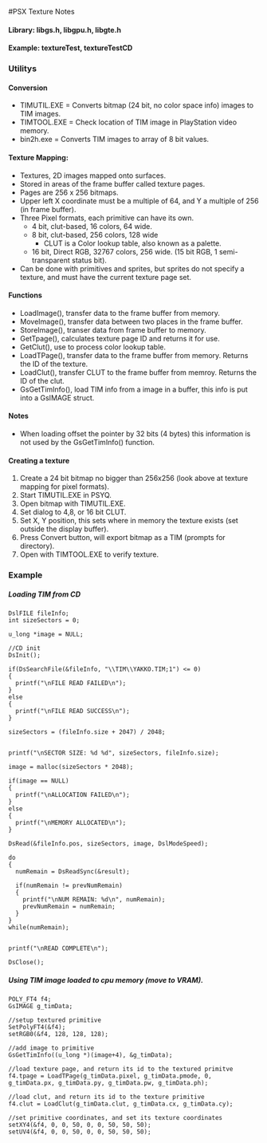 #PSX Texture Notes

#### Library: libgs.h, libgpu.h, libgte.h

#### Example: textureTest, textureTestCD

### Utilitys

#### Conversion

* TIMUTIL.EXE = Converts bitmap (24 bit, no color space info) images to TIM images.
* TIMTOOL.EXE = Check location of TIM image in PlayStation video memory.
* bin2h.exe = Converts TIM images to array of 8 bit values. 

#### Texture Mapping:

* Textures, 2D images mapped onto surfaces.
* Stored in areas of the frame buffer called texture pages.
* Pages are 256 x 256 bitmaps.
* Upper left X coordinate must be a multiple of 64, and Y a multiple of 256 (in frame buffer).
* Three Pixel formats, each primitive can have its own.
	* 4 bit, clut-based, 16 colors, 64 wide.
	* 8 bit, clut-based, 256 colors, 128 wide
		* CLUT is a Color lookup table, also known as a palette.
	* 16 bit, Direct RGB, 32767 colors, 256 wide. (15 bit RGB, 1 semi-transparent status bit). 
* Can be done with primitives and sprites, but sprites do not specify a texture, and must have the current texture page set.

#### Functions

* LoadImage(), transfer data to the frame buffer from memory.
* MoveImage(), transfer data between two places in the frame buffer.
* StoreImage(), transer data from frame buffer to memory.
* GetTpage(), calculates texture page ID and returns it for use.
* GetClut(), use to process color lookup table.
* LoadTPage(), transfer data to the frame buffer from memory. Returns the ID of the texture.
* LoadClut(), transfer CLUT to the frame buffer from memroy. Returns the ID of the clut.
* GsGetTimInfo(), load TIM info from a image in a buffer, this info is put into a GsIMAGE struct.

#### Notes
* When loading offset the pointer by 32 bits (4 bytes) this information is not used by the GsGetTimInfo() function.

#### Creating a texture

1. Create a 24 bit bitmap no bigger than 256x256 (look above at texture mapping for pixel formats).
2. Start TIMUTIL.EXE in PSYQ.
3. Open bitmap with TIMUTIL.EXE.
4. Set dialog to 4,8, or 16 bit CLUT.
5. Set X, Y position, this sets where in memory the texture exists (set outside the display buffer).
6. Press Convert button, will export bitmap as a TIM (prompts for directory).
7. Open with TIMTOOL.EXE to verify texture.

### Example

##### Loading TIM from CD
```
DslFILE fileInfo;
int sizeSectors = 0;

u_long *image = NULL;

//CD init 
DsInit();

if(DsSearchFile(&fileInfo, "\\TIM\\YAKKO.TIM;1") <= 0)
{
  printf("\nFILE READ FAILED\n");
}
else
{
  printf("\nFILE READ SUCCESS\n");
}

sizeSectors = (fileInfo.size + 2047) / 2048;


printf("\nSECTOR SIZE: %d %d", sizeSectors, fileInfo.size);

image = malloc(sizeSectors * 2048);

if(image == NULL)
{
  printf("\nALLOCATION FAILED\n");
}
else
{
  printf("\nMEMORY ALLOCATED\n");
}

DsRead(&fileInfo.pos, sizeSectors, image, DslModeSpeed);

do
{
  numRemain = DsReadSync(&result);
  
  if(numRemain != prevNumRemain)
  {
    printf("\nNUM REMAIN: %d\n", numRemain);
    prevNumRemain = numRemain;
  }
}
while(numRemain);


printf("\nREAD COMPLETE\n");

DsClose();
```

##### Using TIM image loaded to cpu memory (move to VRAM).

```
POLY_FT4 f4;
GsIMAGE g_timData;

//setup textured primitive
SetPolyFT4(&f4);
setRGB0(&f4, 128, 128, 128);

//add image to primitive
GsGetTimInfo((u_long *)(image+4), &g_timData);

//load texture page, and return its id to the textured primitve
f4.tpage = LoadTPage(g_timData.pixel, g_timData.pmode, 0, g_timData.px, g_timData.py, g_timData.pw, g_timData.ph);

//load clut, and return its id to the texture primitive
f4.clut = LoadClut(g_timData.clut, g_timData.cx, g_timData.cy);

//set primitive coordinates, and set its texture coordinates
setXY4(&f4, 0, 0, 50, 0, 0, 50, 50, 50);
setUV4(&f4, 0, 0, 50, 0, 0, 50, 50, 50);
```